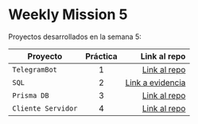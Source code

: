 # Weekly Mission 5
Proyectos desarrollados en la semana 5:

| Proyecto | Práctica | Link al repo |
| ------------- |:-------------:| -----:|
|`TelegramBot`|1|[Link al repo](https://github.com/DianaMagallanes/Fizzbuzz)|
|`SQL`|2|[Link a evidencia](https://user-images.githubusercontent.com/28024862/167338623-3257832b-12bf-4534-9315-9e76a15adc31.PNG)|
|`Prisma DB`|3|[Link al repo](https://github.com/DianaMagallanes/Ejercicio3PrismaDB)|
|`Cliente Servidor`|4|[Link al repo](https://github.com/DianaMagallanes/client-launchx)|

